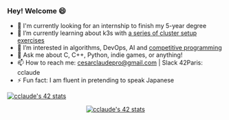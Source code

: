 ### Hey! Welcome 😄

- 💼  I'm currently looking for an internship to finish my 5-year degree
- 🌱  I’m currently learning about k3s with [a series of cluster setup exercises](https://github.com/cclaude42/inception-of-things)
- 🤩  I’m interested in algorithms, DevOps, AI and [competitive programming](https://www.codingame.com/profile/18b80b5bcc2d8e99a5927a177258e2142234663)
- 💬  Ask me about C, C++, Python, indie games, or anything!
- 📫  How to reach me: [cesarclaudepro@gmail.com](mailto:cesarclaudepro@gmail.com) | Slack 42Paris: cclaude
- ⚡ Fun fact: I am fluent in pretending to speak Japanese


[![cclaude's 42 stats](https://badge42.vercel.app/api/v2/cldosd33000540fmzhlm4gw7b/stats?cursusId=21&coalitionId=45)](https://github.com/JaeSeoKim/badge42)

<p align="center">
  <a href="https://github.com/JaeSeoKim/badge42"><img src="https://badge42.vercel.app/api/v2/cldosd33000540fmzhlm4gw7b/stats?cursusId=21&coalitionId=45" alt="cclaude's 42 stats" /></a>
</p>
